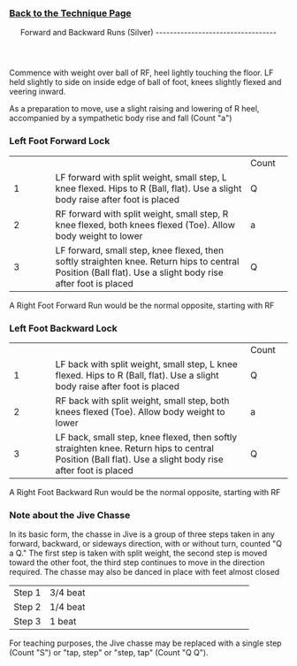 ### [ Back to the Technique Page](../technique.html)

 <header>Forward and Backward Runs (Silver)
----------------------------------

 </header>Commence with weight over ball of RF, heel lightly touching the floor. LF held slightly to side on inside edge of ball of foot, knees slightly flexed and veering inward.

As a preparation to move, use a slight raising and lowering of R heel, accompanied by a sympathetic body rise and fall (Count "a")

### Left Foot Forward Lock

 <table class="style1"> <tbody><tr> <td style="width:15%"></td> <td style="width:70%"></td> <td style="width:15%">Count</td> </tr> <tr> <td>1</td> <td>LF forward with split weight, small step, L knee flexed. Hips to R (Ball, flat). Use a slight body raise after foot is placed</td> <td>Q</td> </tr> <tr> <td>2</td> <td>RF forward with split weight, small step, R knee flexed, both knees flexed (Toe). Allow body weight to lower</td> <td>a</td> </tr> <tr> <td>3</td> <td>LF forward, small step, knee flexed, then softly straighten knee. Return hips to central Position (Ball flat). Use a slight body rise after foot is placed</td> <td>Q</td> </tr> </tbody></table>

A Right Foot Forward Run would be the normal opposite, starting with RF

### Left Foot Backward Lock

 <table class="style1"> <tbody><tr> <td style="width:15%"></td> <td style="width:70%"></td> <td style="width:15%">Count</td> </tr> <tr> <td>1</td> <td>LF back with split weight, small step, L knee flexed. Hips to R (Ball, flat). Use a slight body raise after foot is placed</td> <td>Q</td> </tr> <tr> <td>2</td> <td>RF back with split weight, small step, both knees flexed (Toe). Allow body weight to lower</td> <td>a</td> </tr> <tr> <td>3</td> <td>LF back, small step, knee flexed, then softly straighten knee. Return hips to central Position (Ball flat). Use a slight body rise after foot is placed</td> <td>Q</td> </tr> </tbody></table>

A Right Foot Backward Run would be the normal opposite, starting with RF

### Note about the Jive Chasse

In its basic form, the chasse in Jive is a group of three steps taken in any forward, backward, or sideways direction, with or without turn, counted "Q a Q." The first step is taken with split weight, the second step is moved toward the other foot, the third step continues to move in the direction required. The chasse may also be danced in place with feet almost closed

 <table> <tbody><tr> <td style="width:15%">Step 1</td> <td style="width:85%">3/4 beat</td> </tr> <tr> <td>Step 2</td> <td>1/4 beat</td> </tr> <tr> <td>Step 3</td> <td>1 beat</td> </tr> </tbody></table>

For teaching purposes, the Jive chasse may be replaced with a single step (Count "S") or "tap, step" or "step, tap" (Count "Q Q").